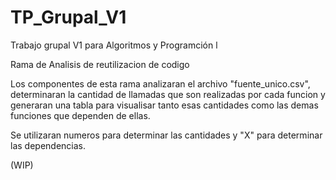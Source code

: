 # TP_Grupal_V1
Trabajo grupal V1 para Algoritmos y Programción l

Rama de Analisis de reutilizacion de codigo

Los componentes de esta rama analizaran el archivo "fuente_unico.csv", determinaran la cantidad de llamadas que son realizadas por cada funcion
y generaran una tabla para visualisar tanto esas cantidades como las demas funciones que dependen de ellas.

Se utilizaran numeros para determinar las cantidades y "X" para determinar las dependencias.

(WIP)
